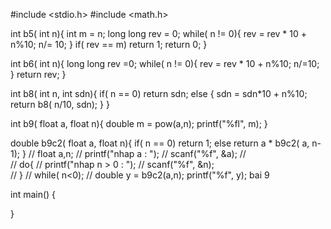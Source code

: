 #include <stdio.h>
#include <math.h>


int b5( int n){
	int m = n;
	long long rev = 0;
	while( n != 0){
		rev = rev * 10 + n%10;
		n/= 10;
	}
	if( rev == m) return 1;
	return 0;
}

int b6( int n){
	long long rev =0;
	while( n != 0){
		rev = rev * 10 + n%10;
		n/=10;
	}
	return rev;
}

int b8( int n, int sdn){
	if( n == 0) return sdn;
	else {
		sdn = sdn*10 + n%10;
		return b8( n/10, sdn);
	}
}	

int b9( float a, float n){
	double m = pow(a,n);
	printf("%fl", m);
}

double b9c2( float a, float n){
	if( n == 0) return 1;
	else return a * b9c2( a, n-1);
}
//	float a,n;
//	printf("nhap a : ");
//	scanf("%f", &a);
//	
//	do{
//		printf("nhap n > 0 : ");
//		scanf("%f", &n);	
//	}
//	while( n<0);
//	double y = b9c2(a,n);	printf("%f", y);             bai 9


int main() {


}






	
